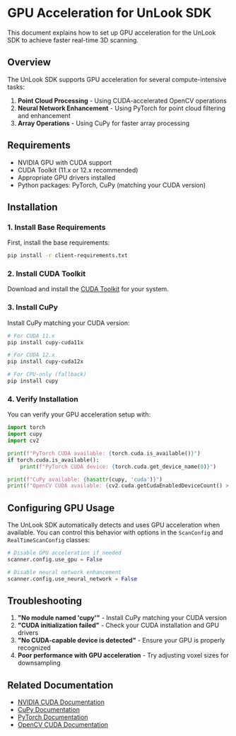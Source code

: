# GPU Acceleration for UnLook SDK

This document explains how to set up GPU acceleration for the UnLook SDK to achieve faster real-time 3D scanning.

## Overview

The UnLook SDK supports GPU acceleration for several compute-intensive tasks:

1. **Point Cloud Processing** - Using CUDA-accelerated OpenCV operations
2. **Neural Network Enhancement** - Using PyTorch for point cloud filtering and enhancement
3. **Array Operations** - Using CuPy for faster array processing

## Requirements

- NVIDIA GPU with CUDA support
- CUDA Toolkit (11.x or 12.x recommended)
- Appropriate GPU drivers installed
- Python packages: PyTorch, CuPy (matching your CUDA version)

## Installation

### 1. Install Base Requirements

First, install the base requirements:

```bash
pip install -r client-requirements.txt
```

### 2. Install CUDA Toolkit

Download and install the [CUDA Toolkit](https://developer.nvidia.com/cuda-downloads) for your system.

### 3. Install CuPy

Install CuPy matching your CUDA version:

```bash
# For CUDA 11.x
pip install cupy-cuda11x

# For CUDA 12.x
pip install cupy-cuda12x

# For CPU-only (fallback)
pip install cupy
```

### 4. Verify Installation

You can verify your GPU acceleration setup with:

```python
import torch
import cupy
import cv2

print(f"PyTorch CUDA available: {torch.cuda.is_available()}")
if torch.cuda.is_available():
    print(f"PyTorch CUDA device: {torch.cuda.get_device_name(0)}")

print(f"CuPy available: {hasattr(cupy, 'cuda')}")
print(f"OpenCV CUDA available: {cv2.cuda.getCudaEnabledDeviceCount() > 0}")
```

## Configuring GPU Usage

The UnLook SDK automatically detects and uses GPU acceleration when available. You can control this behavior with options in the `ScanConfig` and `RealTimeScanConfig` classes:

```python
# Disable GPU acceleration if needed
scanner.config.use_gpu = False

# Disable neural network enhancement
scanner.config.use_neural_network = False
```

## Troubleshooting

1. **"No module named 'cupy'"** - Install CuPy matching your CUDA version
2. **"CUDA initialization failed"** - Check your CUDA installation and GPU drivers
3. **"No CUDA-capable device is detected"** - Ensure your GPU is properly recognized
4. **Poor performance with GPU acceleration** - Try adjusting voxel sizes for downsampling

## Related Documentation

- [NVIDIA CUDA Documentation](https://docs.nvidia.com/cuda/)
- [CuPy Documentation](https://docs.cupy.dev/)
- [PyTorch Documentation](https://pytorch.org/docs/)
- [OpenCV CUDA Documentation](https://docs.opencv.org/master/d1/d1a/namespacecv_1_1cuda.html)